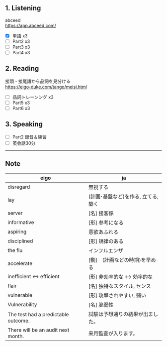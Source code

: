 ## 1. Listening
abceed  
https://app.abceed.com/

- [x] 単語 x3
- [ ] Part2 x3
- [ ] Part3 x3
- [ ] Part4 x3

## 2. Reading
接頭・接尾語から品詞を見分ける  
https://eigo-duke.com/tango/meisi.html

- [ ] 品詞トレーンング x3
- [ ] Part5 x3
- [ ] Part6 x3

## 3. Speaking
- [ ] Part2 録音＆練習
- [ ] 英会話30分

---

## Note
eigo | ja
-- | --
disregard | 無視する
lay | (計画･基盤など)を作る, 立てる, 築く
server | [名] 接客係
informative | [形] 参考になる
aspiring | 意欲あふれる
disciplined | [形] 規律のある
the flu | インフルエンザ
accelerate | [動]　(計画などの時期)を早める
inefficient ↔ efficient | [形] 非効率的な ↔ 効率的な
flair | [名] 独特なスタイル, センス
vulnerable | [形] 攻撃されやすい, 弱い
Vulnerability | [名] 脆弱性
The test had a predictable outcome. | 試験は予想通りの結果が出ました。
There will be an audit next month. | 来月監査が入ります。

